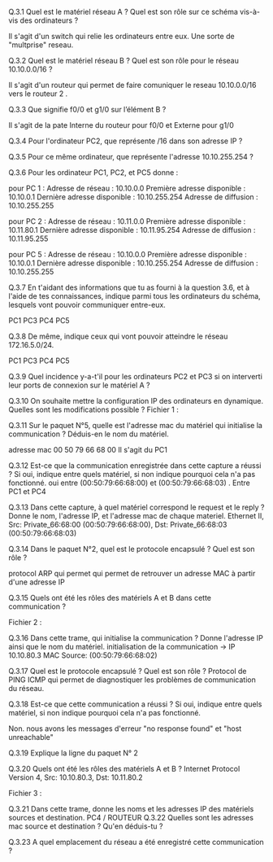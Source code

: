 Q.3.1 Quel est le matériel réseau A ?
Quel est son rôle sur ce schéma vis-à-vis des ordinateurs ?

Il s'agit d'un switch qui relie les ordinateurs entre eux. Une sorte de "multprise" reseau. 

Q.3.2 Quel est le matériel réseau B ?
Quel est son rôle pour le réseau 10.10.0.0/16 ?

Il s'agit d'un routeur qui permet de faire comuniquer le reseau 10.10.0.0/16 vers le routeur 2 .

Q.3.3 Que signifie f0/0 et g1/0 sur l’élément B ?

Il s'agit de la pate Interne du routeur pour f0/0 et Externe pour g1/0 

Q.3.4 Pour l'ordinateur PC2, que représente /16 dans son adresse IP ?

Q.3.5 Pour ce même ordinateur, que représente l'adresse 10.10.255.254 ?

Q.3.6 Pour les ordinateur PC1, PC2, et PC5 donne :

pour PC 1 :
Adresse de réseau : 10.10.0.0
Première adresse disponible : 10.10.0.1
Dernière adresse disponible : 10.10.255.254
Adresse de diffusion : 10.10.255.255

pour PC 2 :
Adresse de réseau : 10.11.0.0
Première adresse disponible : 10.11.80.1
Dernière adresse disponible : 10.11.95.254
Adresse de diffusion : 10.11.95.255

pour PC 5 :
Adresse de réseau : 10.10.0.0
Première adresse disponible : 10.10.0.1
Dernière adresse disponible : 10.10.255.254
Adresse de diffusion : 10.10.255.255

Q.3.7 En t'aidant des informations que tu as fourni à la question 3.6, et à l'aide de tes connaissances, indique parmi tous les ordinateurs du schéma, lesquels vont pouvoir communiquer entre-eux.

PC1 PC3 PC4 PC5

Q.3.8 De même, indique ceux qui vont pouvoir atteindre le réseau 172.16.5.0/24.

PC1 PC3 PC4 PC5


Q.3.9 Quel incidence y-a-t'il pour les ordinateurs PC2 et PC3 si on interverti leur ports de connexion sur le matériel A ?

Q.3.10 On souhaite mettre la configuration IP des ordinateurs en dynamique. Quelles sont les modifications possible ?
Fichier 1 :

Q.3.11 Sur le paquet N°5, quelle est l'adresse mac du matériel qui initialise la communication ? Déduis-en le nom du matériel.

adresse mac 00 50 79 66 68 00
Il s'agit du PC1

Q.3.12 Est-ce que la communication enregistrée dans cette capture a réussi ? Si oui, indique entre quels matériel, si non indique pourquoi cela n'a pas fonctionné.
oui entre (00:50:79:66:68:00) et (00:50:79:66:68:03) . Entre PC1 et PC4

Q.3.13 Dans cette capture, à quel matériel correspond le request et le reply ? Donne le nom, l'adresse IP, et l'adresse mac de chaque materiel.
Ethernet II, Src: Private_66:68:00 (00:50:79:66:68:00), Dst: Private_66:68:03 (00:50:79:66:68:03)

Q.3.14 Dans le paquet N°2, quel est le protocole encapsulé ? Quel est son rôle ?

protocol ARP qui permet qui permet de retrouver un adresse MAC à partir d'une adresse IP

Q.3.15 Quels ont été les rôles des matériels A et B dans cette communication ?


Fichier 2 :

Q.3.16 Dans cette trame, qui initialise la communication ? Donne l'adresse IP ainsi que le nom du matériel.
initialisation de la communication ->  IP 10.10.80.3  MAC Source: (00:50:79:66:68:02) 


Q.3.17 Quel est le protocole encapsulé ? Quel est son rôle ?
Protocol de PING ICMP qui permet de diagnostiquer les problèmes de communication du réseau.

Q.3.18 Est-ce que cette communication a réussi ? Si oui, indique entre quels matériel, si non indique pourquoi cela n'a pas fonctionné.

Non. nous avons les messages d'erreur "no response found" et "host unreachable"

Q.3.19 Explique la ligne du paquet N° 2

Q.3.20 Quels ont été les rôles des matériels A et B ?
Internet Protocol Version 4, Src: 10.10.80.3, Dst: 10.11.80.2

Fichier 3 :

Q.3.21 Dans cette trame, donne les noms et les adresses IP des matériels sources et destination.
PC4 / ROUTEUR 
Q.3.22 Quelles sont les adresses mac source et destination ? Qu'en déduis-tu ?

Q.3.23 A quel emplacement du réseau a été enregistré cette communication ?
